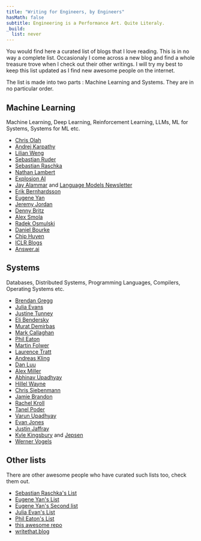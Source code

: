 ```yaml
---
title: "Writing for Engineers, by Engineers"
hasMath: false
subtitle: Engineering is a Performance Art. Quite Literaly.  
_build:
  list: never
---
```

You would find here a curated list of blogs that I love reading. This is in no way a complete list. 
Occasionaly I come across a new blog and find a whole treasure trove when I check out their other writings. I will try my best to keep this list updated as I find new awesome people on the internet. 

The list is made into two parts : Machine Learning and Systems. They are in no particular order. 
## Machine Learning 
Machine Learning, Deep Learning, Reinforcement Learning, LLMs, ML for Systems, Systems for ML etc. 
- [Chris Olah](https://colah.github.io/)
- [Andrej Karpathy](https://karpathy.ai/)
- [Lilian Weng](https://lilianweng.github.io/lil-log/) 
- [Sebastian Ruder](https://ruder.io/)
- [Sebastian Raschka](https://sebastianraschka.com/blog/) 
- [Nathan Lambert](https://www.interconnects.ai/) 
- [Explosion AI](https://explosion.ai/) 
- [Jay Alammar](https://jalammar.github.io/) and [Language Models Newsletter](https://newsletter.languagemodels.co/)
- [Erik Bernhardsson](https://erikbern.com/) 
- [Eugene Yan](https://eugeneyan.com/writing) 
- [Jeremy Jordan](https://www.jeremyjordan.me/distributed-training/) 
- [Denny Britz](https://dennybritz.com/) 
- [Alex Smola](https://alex.smola.org/blog.html) 
- [Radek Osmulski](https://radekosmulski.com/) 
- [Daniel Bourke](https://www.mrdbourke.com/) 
- [Chip Huyen](https://huyenchip.com/blog/) 
- [ICLR Blogs](https://iclr-blogposts.github.io/2025/blog/index.html)
- [Answer.ai]( https://www.answer.ai/)
## Systems  
Databases, Distributed Systems, Programming Languages, Compilers, Operating Systems etc. 
- [Brendan Gregg](https://www.brendangregg.com/blog) 
- [Julia Evans](https://jvns.ca)
- [Justine Tunney](https://justine.lol) 
- [Eli Bendersky](https://eli.thegreenplace.net/) 
- [Murat Demirbas](https://muratbuffalo.blogspot.com/) 
- [Mark Callaghan](http://smalldatum.blogspot.com/) 
- [Phil Eaton](https://eatonphil.com/blog.html) 
- [Martin Folwer](https://martinfowler.com)
- [Laurence Tratt](https://tratt.net/laurie/blog/archive.html)
- [Andreas Kling](https://awesomekling.github.io/) 
- [Dan Luu](https://danluu.com/) 
- [Alex Miller](https://transactional.blog) 
- [Abhinav Upadhyay](https://blog.codingconfessions.com) 
- [Hillel Wayne](https://www.hillelwayne.com/) 
- [Chris Siebenmann](https://utcc.utoronto.ca/~cks/space/blog/)
- [Jamie Brandon](https://scattered-thoughts.net/) 
- [Rachel Kroll](https://rachelbythebay.com/w/) 
- [Tanel Poder](https://tanelpoder.com)
- [Varun Upadhyay](https://distributed-computing-musings.com) 
- [Evan Jones](https://www.evanjones.ca/) 
- [Justin Jaffray](https://buttondown.com/jaffray/archive/)
- [Kyle Kingsbury](https://aphyr.com/posts) and [Jepsen](https://jepsen.io/analyses)
- [Werner Vogels](https://www.allthingsdistributed.com) 
## Other lists 
There are other awesome people who have curated such lists too, check them out.
- [Sebastian Raschka's List](https://magazine.sebastianraschka.com/recommendations)
- [Eugene Yan's List](https://github.com/eugeneyan/applied-ml)
- [Eugene Yan's Second list](https://applyingml.com)
- [Julia Evan's List](https://jvns.ca/blogroll/)
- [Phil Eaton's List](https://eatonphil.com/blogs.html) 
- [this awesome repo](https://github.com/kilimchoi/engineering-blogs)
- [writethat.blog](https://writethat.blog)

